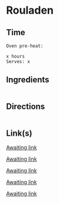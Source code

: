# Rouladen

## Time 
```
Oven pre-heat:

x hours
Serves: x
```

## Ingredients
```

```


## Directions
```

```


## Link(s)
[Awaiting link](url)

[Awaiting link](url)

[Awaiting link](url)

[Awaiting link](url)

[Awaiting link](url)
